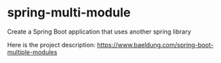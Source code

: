 # spring-multi-module
Create a Spring Boot application that uses another spring library

Here is the project description: https://www.baeldung.com/spring-boot-multiple-modules